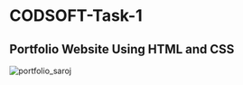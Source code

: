 # CODSOFT-Task-1
## Portfolio Website Using HTML and CSS
![portfolio_saroj](https://github.com/sanu-2000/CODSOFT-Task-1/assets/163817457/c5f3e2aa-d815-41f4-a42f-e328a6f8eb0d)
